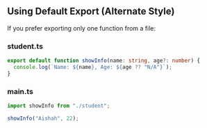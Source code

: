 ## Using Default Export (Alternate Style)
If you prefer exporting only one function from a file:

### student.ts
```typescript
export default function showInfo(name: string, age?: number) {
  console.log(`Name: ${name}, Age: ${age ?? "N/A"}`);
}
```

### main.ts
```typescript
import showInfo from "./student";

showInfo("Aishah", 22);
```
